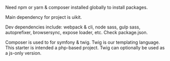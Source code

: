 Need npm or yarn & composer installed globally to install packages.

Main dependency for project is uikit.

Dev dependencies include: webpack & cli, node sass, gulp sass, autoprefixer, browsersync, expose loader, etc. Check package.json.

Composer is used to for symfony & twig. Twig is our templating language. This starter is intended a php-based project. Twig can optionally be used as a js-only version.

